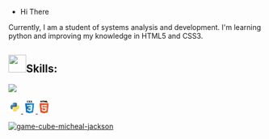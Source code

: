 - Hi There

Currently, I am a student of systems analysis and development. I'm learning python and improving my knowledge in HTML5 and CSS3.

 <h2><img src="https://media.giphy.com/media/tZIxqCNZhC9YKasYf7/giphy.gif" width="35px" height="35px">Skills:</h2>


<div>
    <a href="https//beacons.ai/sandypiropo">
    <img height="180cm" src="https://github-readme-stats.vercel.app/api?username=sandypiropo&show_icons=true&theme=midnight-purple&include_all_commits=true&count_private=true"/>
</div>
    
 <code><img height="25" 
src="https://raw.githubusercontent.com/github/explore/80688e429a7d4ef2fca1e82350fe8e3517d3494d/topics/python/python.png"></code>
<code><img height="25" src="https://raw.githubusercontent.com/github/explore/80688e429a7d4ef2fca1e82350fe8e3517d3494d/topics/css/css.png"></code>
<code><img height="25" src="https://raw.githubusercontent.com/github/explore/80688e429a7d4ef2fca1e82350fe8e3517d3494d/topics/html/html.png"></code>
    </div>

![game-cube-micheal-jackson](https://user-images.githubusercontent.com/121200148/217365389-c5bf2a09-e584-47b0-87a0-8bc334b0a85c.gif)
                             
                             

                             
